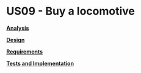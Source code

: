 # US09 - Buy a locomotive

**[Analysis](ysis/US09-analysis.md)**

**[Design](gn/US09-design.md)**

**[Requirements](irements-engineering/US09-requirements.md)**

**[Tests and Implementation](s-and-implementation/US09-tests-and-implementation.md)**